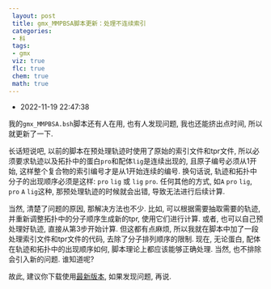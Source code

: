 ```yaml
---
 layout: post
 title: gmx_MMPBSA脚本更新：处理不连续索引
 categories:
 - 科
 tags:
 - gmx
 viz: true
 flc: true
 chem: true
 math: true
---
```


- 2022-11-19 22:47:38

我的`gmx_MMPBSA.bsh`脚本还有人在用, 也有人发现问题, 我也还能挤出点时间, 所以就更新了一下.

长话短说吧, 以前的脚本在预处理轨迹时使用了原始的索引文件和tpr文件, 所以必须要求轨迹以及拓扑中的蛋白`pro`和配体`lig`是连续出现的, 且原子编号必须从1开始, 这样整个复合物的索引编号才是从1开始连续的编号. 换句话说, 轨迹和拓扑中分子的出现顺序必须是这样: `pro` `lig` 或 `lig` `pro`. 任何其他的方式, 如`A` `pro` `lig`, `pro` `A` `lig`这种, 那预处理轨迹的时候就会出错, 导致无法进行后续计算.

当然, 清楚了问题的原因, 那解决方法也不少. 比如, 可以根据需要抽取需要的轨迹, 并重新调整拓扑中的分子顺序生成新的tpr, 使用它们进行计算. 或者, 也可以自己预处理好轨迹, 直接从第3步开始计算. 但这都有点麻烦, 所以我就在脚本中加了一段处理索引文件和tpr文件的代码, 去除了分子排列顺序的限制. 现在, 无论蛋白, 配体在轨迹和拓扑中的出现顺序如何, 脚本理论上都应该能够正确处理. 当然, 也不排除会引入新的问题. 谁知道呢?

故此, 建议你下载使用[最新版本](https://jerkwin.github.io/gmxtools/), 如果发现问题, 再说.
